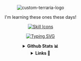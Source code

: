 <div align="center">
  
  ![custom-terraria-logo](https://github.com/user-attachments/assets/81f648af-9c15-4756-84a9-a0091479c11f)
  
<div style="text-align: center;">
  <p>I'm learning these ones these days!</p>
  <a href="https://skillicons.dev">
    <img src="https://skillicons.dev/icons?i=spring,react,styledcomponents,mui,java,scss" alt="Skill Icons" />
  </a>
</div>


[![Typing SVG](https://readme-typing-svg.demolab.com?font=Pixelify+Sans&duration=700&pause=100&color=FFFFFF&multiline=true&repeat=false&width=700&height=130&lines=%E2%96%8FHi%2C+I'm+H0Y4(rlaxogh76)+%F0%9F%91%8B;%E2%96%8FI'm+interested+in+Design%2C+Create%2C+drawing+.;%E2%96%8FI'm+learning+FrontEnd+%26+BackEnd.+%F0%9F%8C%90;%E2%96%8FI'm+currently+learning+Spring%2C+React%2C+and+other+technologies.+%F0%9F%93%96;%E2%96%8FIf+you+need+to+contact+me%2C+click+%22LINKS%22++details!+%F0%9F%98%8D)](https://git.io/typing-svg)

<details>
  <summary><b>Github Stats 📊</b></summary>

  <table>
    <tr>
      <td>
        <a href="https://github.com/devxb/gitanimals">
          <img src="https://render.gitanimals.org/farms/Podk76" alt="GitAnimals" width="300" />
        </a>
      </td>
      <td>
        <img src="https://github-readme-stats.vercel.app/api?username=rlaxogh76&theme=tokyonight&show_icons=true&hide_border=false&count_private=false" alt="GitHub Stats" width="300" />
      </td>
    </tr>
    <tr>
      <td>
        <img src="https://github-readme-stats.vercel.app/api/top-langs/?username=rlaxogh76&theme=tokyonight&show_icons=true&hide_border=false&layout=compact" alt="Top Languages" width="300" />
      </td>
      <td>
        <img src="https://github-profile-trophy.vercel.app/?username=rlaxogh76&theme=juicyfresh&no-bg=true" alt="GitHub Trophies" width="300" />
      </td>
    </tr>
  </table>

</details>



<details>
  <summary><b>Links 🔗</b></summary>
  <a href='mailto:btm.email2769@gmail.com' target="_blank"><img alt='Gmail' src='https://img.shields.io/badge/Gmail-100000?style=for-the-badge&logo=Gmail&logoColor=FFFFFF&labelColor=DA5145&color=DA5145'/></a>
  <a href='https://velog.io/@hoya76/posts' target="_blank"><img alt='Velog' src='https://img.shields.io/badge/Velog-100000?style=for-the-badge&logo=Velog&logoColor=white&labelColor=1EC997&color=1EC997'/></a>
  <a href='https://discord.gg/AsmhX6kb' target="_blank"><img alt='Discord' src='https://img.shields.io/badge/Discord-100000?style=for-the-badge&logo=Discord&logoColor=FFFFFF&labelColor=5562EB&color=5562EB'/></a>
  <a href="https://paypal.me/hoya76377?country.x=KR&locale.x=ko_KR" target="_blank"><img alt="PayPal" src="https://img.shields.io/badge/PayPal-003087?style=for-the-badge&logo=PayPal&logoColor=003087&labelColor=FFFFFF&color=FFFFFF"/></a>
</details>
